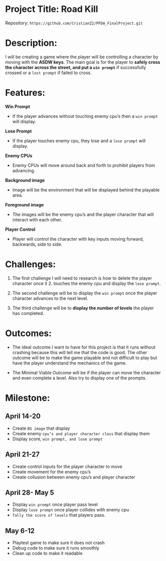 # Project Title: Road Kill


Repository: `https://github.com/CristianZ2/PFDA_FinalProject.git`

# Description:

I will be creating a game where the player will be controlling a character by moving with the **ASDW keys**. The main goal is for the player to **safely cross the character across the street, and put a `win prompt`** if successfully crossed or a `lost prompt` if failed to cross.

# Features: 

**Win Prompt**
- If the player advances without touching enemy cpu’s then a `win prompt` will display. 

**Lose Prompt**
- If the player touches enemy cpu, they lose and a `lose prompt` will display.

**Enemy CPUs**
- Enemy CPUs will move around back and forth to prohibit players from advancing.

**Background image**
- Image will be the environment that will be displayed behind the playable area.

**Foreground image**
- The images will be the enemy cpu’s and the player character that will interact with each other. 

**Player Control**
- Player will control the character with key inputs moving forward, backwards, side to side.

# Challenges: 
1. The first challenge I will need to research is how to delete the player character once it 2. touches the enemy cpu and display the `lose prompt`. 

2. The second challenge will be to display the `win prompt` once the player character advances to the next level.

3. The third challenge will be to **display the number of levels** the player has completed. 


# Outcomes:

- The ideal outcome I want to have for this project is that it runs without crashing because this will tell me that the code is good. The other outcome will be to make the game playable and not difficult to play but have the player understand the mechanics of the game. 

- The Minimal Viable Outcome will be if the player can move the character and even complete a level. Also try to display one of the prompts.




# Milestone:

## April 14-20
- Create `BG image` that display
- Create enemy `cpu’s and player character class` that display them
- Display score, `win prompt, and lose prompt`

## April 21-27
- Create control inputs for the player character to move
- Create movement for the enemy cpu’s
- Create collusion between enemy cpu’s and player character

## April 28- May 5
- Display `win prompt` once player pass level
- Display `lose prompt` once player collides with enemy cpu
- `Tally the score of levels` that players pass. 

## May 6-12
- Playtest game to make sure it does not crash
- Debug code to make sure it runs smoothly
- Clean up code to make it readable 
